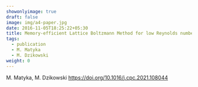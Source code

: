 ```yaml
---
showonlyimage: true
draft: false
image: img/a4-paper.jpg
date: 2016-11-05T18:25:22+05:30
title: Memory-efficient Lattice Boltzmann Method for low Reynolds number flows
tags:
  - publication
  - M. Matyka
  - M. Dzikowski
weight: 0
---
```


M. Matyka, M. Dzikowski
https://doi.org/10.1016/j.cpc.2021.108044
